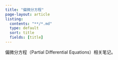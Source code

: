 ```yaml
---
title: "偏微分方程"
page-layout: article
listing:
  contents: "**/*.md"
  type: default
  sort: title
  fields: [title]
---
```


偏微分方程（Partial Differential Equations）相关笔记。
